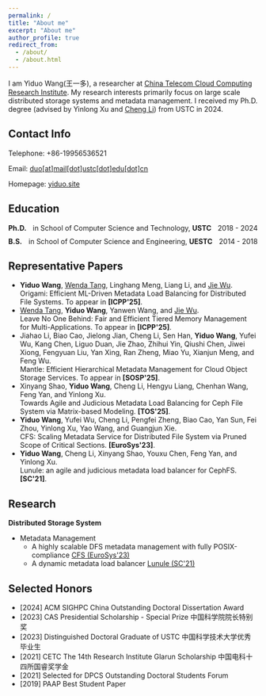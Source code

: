 ```yaml
---
permalink: /
title: "About me"
excerpt: "About me"
author_profile: true
redirect_from: 
  - /about/
  - /about.html
---
```


I am Yiduo Wang(王一多), a researcher at [China Telecom Cloud Computing Research Institute](http://ccri.chinatelecom.cn/). My research interests primarily focus on large scale distributed storage systems and metadata management. I received my Ph.D. degree (advised by Yinlong Xu and [Cheng Li](http://staff.ustc.edu.cn/~chengli7/)) from USTC in 2024.

Contact Info
------
Telephone: 	+86-19956536521

Email: 	<a href="mailto:duo@mail.ustc.edu.cn">duo\[at\]mail\[dot\]ustc\[dot\]edu\[dot\]cn</a>

Homepage: 	[yiduo.site](http://yiduo.site/)

Education
------

<div style="display: flex; justify-content: space-between; align-items: center; margin-bottom: 10px;">
  <div style="font-weight: bold;">Ph.D.</div>
  <div>in School of Computer Science and Technology, <b>USTC</b></div>
  <div style="text-align: right;">2018 - 2024</div>
</div>

<div style="display: flex; justify-content: space-between; align-items: center; margin-bottom: 10px;">
  <div style="font-weight: bold;">B.S.</div>
  <div> in School of Computer Science and Engineering, <b>UESTC</b></div>
  <div style="text-align: right;">2014 - 2018</div>
</div>

<!-- **Ph.D.** in 
**B.S.** in School of Computer Science and Engineering, UESTC -->

Representative Papers
------
- **Yiduo Wang**, [Wenda Tang](https://kirchhoff.github.io/), Linghang Meng, Liang Li, and [Jie Wu](https://cis.temple.edu/~wu/). <br>
Origami: Efficient ML-Driven Metadata Load Balancing for Distributed File Systems. To appear in **[ICPP'25]**.
- [Wenda Tang](https://kirchhoff.github.io/), **Yiduo Wang**, Yanwen Wang, and [Jie Wu](https://cis.temple.edu/~wu/). <br>
Leave No One Behind: Fair and Efficient Tiered Memory Management for Multi-Applications. To appear in **[ICPP'25]**.
- Jiahao Li, Biao Cao, Jielong Jian, Cheng Li, Sen Han, **Yiduo Wang**, Yufei Wu, Kang Chen, Liguo Duan, Jie Zhao, Zhihui Yin, Qiushi Chen, Jiwei Xiong, Fengyuan Liu, Yan Xing, Ran Zheng, Miao Yu, Xianjun Meng, and Feng Wu.<br>
Mantle: Efficient Hierarchical Metadata Management for Cloud Object Storage Services. To appear in **[SOSP'25]**.
- Xinyang Shao, **Yiduo Wang**, Cheng Li, Hengyu Liang, Chenhan Wang, Feng Yan, and Yinlong Xu.<br>
Towards Agile and Judicious Metadata Load Balancing for Ceph File System via Matrix-based Modeling. **[TOS'25]**.
- **Yiduo Wang**, Yufei Wu, Cheng Li, Pengfei Zheng, Biao Cao, Yan Sun, Fei Zhou, Yinlong Xu, Yao Wang, and Guangjun Xie.<br>
CFS: Scaling Metadata Service for Distributed File System via Pruned Scope of Critical Sections. **[EuroSys'23]**.
- **Yiduo Wang**, Cheng Li, Xinyang Shao, Youxu Chen, Feng Yan, and Yinlong Xu.<br>
Lunule: an agile and judicious metadata load balancer for CephFS. **[SC'21]**.

Research
------

**Distributed Storage System**

- Metadata Management
  - A highly scalable DFS metadata management with fully POSIX-compliance [CFS (EuroSys'23)](publication/2023-05-08-CFS)
  - A dynamic metadata load balancer [Lunule (SC'21)](publication/2021-11-14-Lunule)

Selected Honors
------
- [2024] ACM SIGHPC China Outstanding Doctoral Dissertation Award
- [2023] CAS Presidential Scholarship - Special Prize 中国科学院院长特别奖
- [2023] Distinguished Doctoral Graduate of USTC 中国科学技术大学优秀毕业生
- [2021] CETC The 14th Research Institute Glarun Scholarship 中国电科十四所国睿奖学金
- [2021] Selected for DPCS Outstanding Doctoral Students Forum 
- [2019] PAAP Best Student Paper
